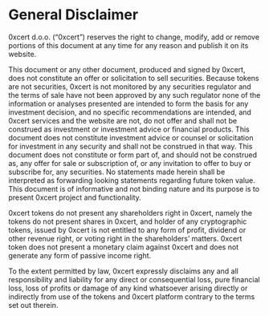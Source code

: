 # General Disclaimer

0xcert d.o.o. (“0xcert”) reserves the right to change, modify, add or remove portions of this document at any time for any reason and publish it on its website. 

This document or any other document, produced and signed by 0xcert, does not constitute an offer or solicitation to sell securities. Because tokens are not securities, 0xcert is not monitored by any securities regulator and the terms of sale have not been approved by any such regulator none of the information or analyses presented are intended to form the basis for any investment decision, and no specific recommendations are intended, and 0xcert services and the website are not, do not offer and shall not be construed as investment or investment advice or financial products. This document does not constitute investment advice or counsel or solicitation for investment in any security and shall not be construed in that way. This document does not constitute or form part of, and should not be construed as, any offer for sale or subscription of, or any invitation to offer to buy or subscribe for, any securities. No statements made herein shall be interpreted as forwarding looking statements regarding future token value. This document is of informative and not binding nature and its purpose is to present 0xcert project and functionality. 

0xcert tokens do not present any shareholders right in 0xcert, namely the tokens do not present shares in 0xcert, and holder of any cryptographic tokens, issued by 0xcert is not entitled to any form of profit, dividend or other revenue right, or voting right in the shareholders’ matters. 0xcert token does not present a monetary claim against 0xcert and does not generate any form of passive income right. 

To the extent permitted by law, 0xcert expressly disclaims any and all responsibility and liability for any direct or consequential loss, pure financial loss, loss of profits or damage of any kind whatsoever arising directly or indirectly from use of the tokens and 0xcert platform contrary to the terms set out therein. 
